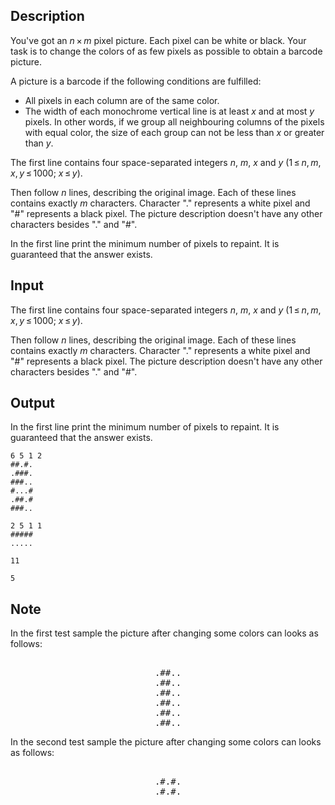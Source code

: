 ## Description

<div><p>You've got an <span class="tex-span"><i>n</i> × <i>m</i></span> pixel picture. Each pixel can be white or black. Your task is to change the colors of as few pixels as possible to obtain a barcode picture.</p><p>A picture is a barcode if the following conditions are fulfilled: </p><ul> <li> All pixels in each column are of the same color. </li><li> The width of each monochrome vertical line is at least <span class="tex-span"><i>x</i></span> and at most <span class="tex-span"><i>y</i></span> pixels. In other words, if we group all neighbouring columns of the pixels with equal color, the size of each group can not be less than <span class="tex-span"><i>x</i></span> or greater than <span class="tex-span"><i>y</i></span>. </li></ul></div><div class="input-specification"><p>The first line contains four space-separated integers <span class="tex-span"><i>n</i></span>, <span class="tex-span"><i>m</i></span>, <span class="tex-span"><i>x</i></span> and <span class="tex-span"><i>y</i></span> (<span class="tex-span">1 ≤ <i>n</i>, <i>m</i>, <i>x</i>, <i>y</i> ≤ 1000;&nbsp;<i>x</i> ≤ <i>y</i></span>).</p><p>Then follow <span class="tex-span"><i>n</i></span> lines, describing the original image. Each of these lines contains exactly <span class="tex-span"><i>m</i></span> characters. Character "<span class="tex-font-style-tt">.</span>" represents a white pixel and "<span class="tex-font-style-tt">#</span>" represents a black pixel. The picture description doesn't have any other characters besides "<span class="tex-font-style-tt">.</span>" and "<span class="tex-font-style-tt">#</span>".</p></div><div class="output-specification"><p>In the first line print the minimum number of pixels to repaint. It is guaranteed that the answer exists. </p></div>

## Input

<p>The first line contains four space-separated integers <span class="tex-span"><i>n</i></span>, <span class="tex-span"><i>m</i></span>, <span class="tex-span"><i>x</i></span> and <span class="tex-span"><i>y</i></span> (<span class="tex-span">1 ≤ <i>n</i>, <i>m</i>, <i>x</i>, <i>y</i> ≤ 1000;&nbsp;<i>x</i> ≤ <i>y</i></span>).</p><p>Then follow <span class="tex-span"><i>n</i></span> lines, describing the original image. Each of these lines contains exactly <span class="tex-span"><i>m</i></span> characters. Character "<span class="tex-font-style-tt">.</span>" represents a white pixel and "<span class="tex-font-style-tt">#</span>" represents a black pixel. The picture description doesn't have any other characters besides "<span class="tex-font-style-tt">.</span>" and "<span class="tex-font-style-tt">#</span>".</p>

## Output

<p>In the first line print the minimum number of pixels to repaint. It is guaranteed that the answer exists. </p>





```input1
6 5 1 2
##.#.
.###.
###..
#...#
.##.#
###..

```




```input2
2 5 1 1
#####
.....

```




```output1
11

```




```output2
5

```



## Note

<p>In the first test sample the picture after changing some colors can looks as follows: </p><center> <pre class="verbatim"><br>.##..<br>.##..<br>.##..<br>.##..<br>.##..<br>.##..<br></pre> </center><p>In the second test sample the picture after changing some colors can looks as follows: </p><center> <pre class="verbatim"><br>.#.#.<br>.#.#.<br></pre> </center>
